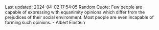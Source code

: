 Last updated: 2024-04-02 17:54:05
Random Quote: Few people are capable of expressing with equanimity opinions which differ from the prejudices of their social environment. Most people are even incapable of forming such opinions. - Albert Einstein